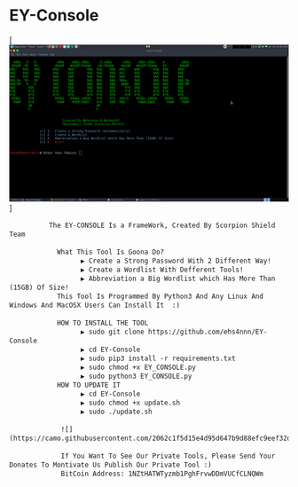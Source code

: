 # EY-Console

[![alt tag](EY_CONSOLE.png)]


              The EY-CONSOLE Is a FrameWork, Created By Scorpion Shield Team
              
                What This Tool Is Goona Do?
                      ▶️ Create a Strong Password With 2 Different Way!
                      ▶️ Create a Wordlist With Defferent Tools!
                      ▶️ Abbreviation a Big Wordlist which Has More Than (15GB) Of Size!
                This Tool Is Programmed By Python3 And Any Linux And Windows And MacOSX Users Can Install It  :)
                
                HOW TO INSTALL THE TOOL
                      ▶️ sudo git clone https://github.com/ehs4nnn/EY-Console
                      ▶️ cd EY-Console
                      ▶️ sudo pip3 install -r requirements.txt
                      ▶️ sudo chmod +x EY_CONSOLE.py
                      ▶️ sudo python3 EY_CONSOLE.py
                HOW TO UPDATE IT
                      ▶️ cd EY-Console
                      ▶️ sudo chmod +x update.sh
                      ▶️ sudo ./update.sh
                      
                 ![](https://camo.githubusercontent.com/2062c1f5d15e4d95d647b9d88efc9eef32dc3bf3/68747470733a2f2f696d6167652e6962622e636f2f6934455333552f62632e706e67)
                 
                 If You Want To See Our Private Tools, Please Send Your Donates To Montivate Us Publish Our Private Tool :)
                 BitCoin Address: 1NZtHATWTyzmb1PghFrvwDDmVUCfCLNQWm
